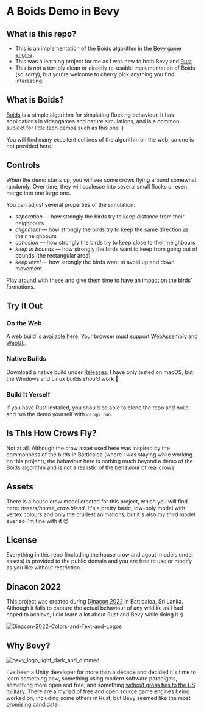 # A Boids Demo in Bevy


## What is this repo?
 * This is an implementation of the [Boids](https://en.wikipedia.org/wiki/Boids) algorithm in the [Bevy game engine](https://bevyengine.org/).
 * This was a learning project for me as I was new to both Bevy and [Rust](https://www.rust-lang.org/).
 * This is _not_ a terribly clean or directly re-usable implementation of Boids (so sorry), but you're welcome to cherry pick anything you find interesting.

## What is Boids?

[Boids](https://en.wikipedia.org/wiki/Boids) is a simple algorithm for simulating flocking behaviour. It has applications in videogames and nature simulations, and is a common subject for little tech demos such as this one :)

You will find many excellent outlines of the algorithm on the web, so one is not provided here.
 
## Controls

When the demo starts up, you will see some crows flying around somewhat randomly. Over time, they will coalesce into several small flocks or even merge into one large one.

You can adjust several properties of the simulation:
 * *separation* — how strongly the birds try to keep distance from their neighbours
 * *alignment* — how strongly the birds try to keep the same direction as their neighbours
 * *cohesion* — how strongly the birds try to keep close to their neighbours
 * *keep in bounds* — how strongly the birds want to keep from going out of bounds (the rectangular area)
 * *keep level* — how strongly the birds want to avoid up and down movement

Play around with these and give them time to have an impact on the birds' formations.
 
## Try It Out

### On the Web

A web build is available [here](https://hulloimjay.github.io/bevy_boids_demo/). Your browser must support [WebAssembly](https://webassembly.org/) and [WebGL](https://get.webgl.org/).

### Native Builds

Download a native build under [Releases](https://github.com/HulloImJay/bevy_boids_demo/releases). I have only tested on macOS, but the Windows and Linux builds _should_ work 🤷

### Build It Yerself
If you have Rust installed, you should be able to clone the repo and build and run the demo yourself with `cargo run`.

## Is This How Crows Fly?

Not at all. Although the crow asset used here was inspired by the commonness of the birds in Batticaloa (where I was staying while working on this project), the behaviour here is nothing much beyond a demo of the Boids algorithm and is not a realistic of the behaviour of real crows.

## Assets
There is a house crow model created for this project, which you will find here: _assets/house_crow.blend_. It's a pretty basic, low-poly model with vertex colours and only the crudest animations, but it's also my third model ever so I'm fine with it 😊



## License
Everything in this repo (including the house crow and agouti models under assets) is provided to the public domain and you are free to use or modify as you like without restriction.

## Dinacon 2022
This project was created during [Dinacon 2022](https://www.2022.dinacon.org) in Batticaloa, Sri Lanka. Although it fails to capture the actual behaviour of any wildlife as I had hoped to achieve, I did learn a lot about Rust and Bevy while doing it :)

![Dinacon-2022-Colors-and-Text-and-Logos](https://user-images.githubusercontent.com/2727461/175750323-db1cb815-37c5-4733-81bf-2fb8799334f7.png)

## Why Bevy?

![bevy_logo_light_dark_and_dimmed](https://user-images.githubusercontent.com/2727461/190705825-b2fc723e-ea22-41ec-b5e0-4699fe28b82b.svg)

I've been a Unity developer for more than a decade and decided it's time to learn something new, something using modern software paradigms, something more open and free, and something [without gross ties to the US military](https://kotaku.com/unity-new-contract-us-government-military-army-engine-1849403118). There are a myriad of free and open source game engines being worked on, including some others in Rust, but Bevy seemed like the most promising candidate.
